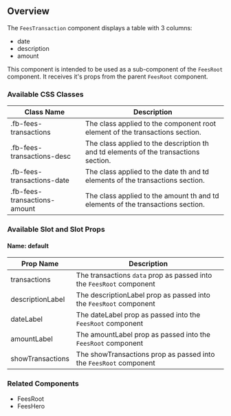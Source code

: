 ## Overview

The `FeesTransaction` component displays a table with 3 columns: 
- date
- description
- amount

This component is intended to be used as a sub-component of the `FeesRoot` component. It receives it's props from the parent `FeesRoot` component.

### Available CSS Classes

| Class Name | Description |
| ---------- | ----------- |
| .fb-fees-transactions | The class applied to the component root element of the transactions section. |
| .fb-fees-transactions-desc | The class applied to the description th and td elements of the transactions section. |
| .fb-fees-transactions-date | The class applied to the date th and td elements of the transactions section. |
| .fb-fees-transactions-amount | The class applied to the amount th and td elements of the transactions section. |


### Available Slot and Slot Props

#### Name: default

| Prop Name | Description |
| ----- | ----------- |
| transactions | The transactions `data` prop as passed into the `FeesRoot` component |
| descriptionLabel | The descriptionLabel prop as passed into the `FeesRoot` component |
| dateLabel | The dateLabel prop as passed into the `FeesRoot` component |
| amountLabel | The amountLabel prop as passed into the `FeesRoot` component |
| showTransactions | The showTransactions prop as passed into the `FeesRoot` component |



### Related Components
- FeesRoot
- FeesHero